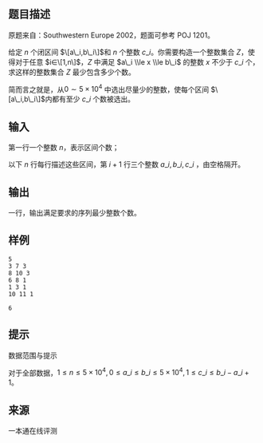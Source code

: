 ## 题目描述

原题来自：Southwestern Europe 2002，题面可参考 POJ 1201。

给定 $n$ 个闭区间 $\[a\_i,b\_i\]$和 $n$ 个整数 $c\_i$。你需要构造一个整数集合 $Z$，使得对于任意 $i∈\[1,n\]$，$Z$ 中满足 $a\_i \\le x \\le b\_i$ 的整数 $x$ 不少于 $c\_i$ 个，求这样的整数集合 $Z$ 最少包含多少个数。

简而言之就是，从$0∼5×10^4$ 中选出尽量少的整数，使每个区间 $\[a\_i,b\_i\]$内都有至少 $c\_i$ 个数被选出。

## 输入

第一行一个整数 $n$，表示区间个数；

以下 $n$ 行每行描述这些区间，第 $i+1$ 行三个整数 $a\_i,b\_i,c\_i$ ，由空格隔开。

## 输出

一行，输出满足要求的序列最少整数个数。

## 样例

```input1
5
3 7 3
8 10 3
6 8 1
1 3 1
10 11 1
```

```output1
6
```

## 提示

数据范围与提示

对于全部数据，$1≤n≤5×10^4,0≤a\_i≤b\_i≤5×10^4,1≤c\_i≤b\_i−a\_i+1$。


 ## 来源

 一本通在线评测 